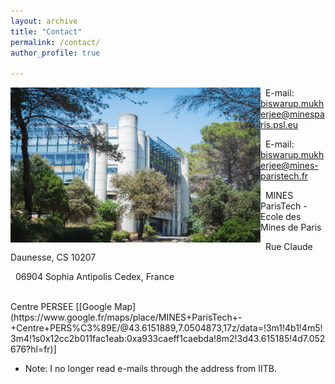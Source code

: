 ```yaml
---
layout: archive
title: "Contact"
permalink: /contact/ 
author_profile: true

---
```

<img align="left" width="400" height="248" src="/_pages/236058291_10159463621814084_9058841322974235832_n.jpg">

&nbsp;&nbsp;E-mail: biswarup.mukherjee@minesparis.psl.eu 

&nbsp;&nbsp;E-mail: biswarup.mukherjee@mines-paristech.fr


&nbsp;&nbsp;MINES ParisTech - Ecole des Mines de Paris


&nbsp;&nbsp;Rue Claude Daunesse, CS 10207

&nbsp;&nbsp;06904 Sophia Antipolis Cedex, France 


<br clear="left"/>
Centre PERSEE [[Google Map](https://www.google.fr/maps/place/MINES+ParisTech+-+Centre+PERS%C3%89E/@43.6151889,7.0504873,17z/data=!3m1!4b1!4m5!3m4!1s0x12cc2b011fac1eab:0xa933caeff1caebda!8m2!3d43.615185!4d7.052676?hl=fr)] 



* Note: I no longer read e-mails through the address from IITB. 
